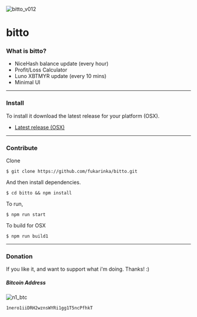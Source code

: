 

![bitto_v012](https://user-images.githubusercontent.com/9148847/29541985-7b913bce-870a-11e7-93d9-7ed81f851205.png)

# bitto
### What is bitto?
- NiceHash balance update (every hour)
- Profit/Loss Calculator
- Luno XBTMYR update (every 10 mins)
- Minimal UI

---

### Install
To install it download the latest release for your platform (OSX).
- [Latest release (OSX)](https://github.com/fukarinka/bitto/releases)

---

### Contribute

Clone
```
$ git clone https://github.com/fukarinka/bitto.git
```
And then install dependencies.
```
$ cd bitto && npm install
```
To run,
```
$ npm run start
```
To build for OSX
```
$ npm run build1
```

---

### Donation

If you like it, and want to support what i'm doing. Thanks! :)
##### Bitcoin Address
![n1_btc](https://user-images.githubusercontent.com/9148847/29462171-04023c44-8461-11e7-926c-6934d7138a1c.png)

`1nero1iiDRH2wznsWYRi1gg1T5ncPfhkT`
